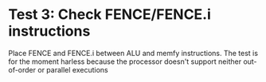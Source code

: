 # Test 3: Check FENCE/FENCE.i instructions

Place FENCE and FENCE.i between ALU and memfy instructions. The test is for the
moment harless because the processor doesn't support  neither out-of-order or
parallel executions
